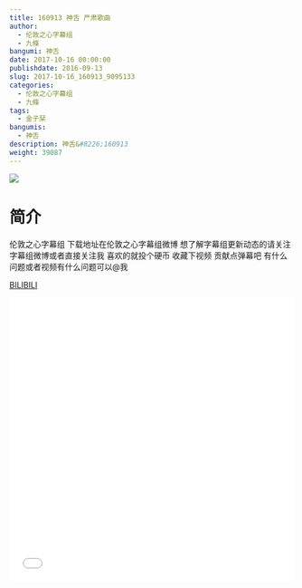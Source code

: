 ```yaml
---
title: 160913 神舌 严肃歌曲
author: 
  - 伦敦之心字幕组
  - 九條
bangumi: 神舌
date: 2017-10-16 00:00:00
publishdate: 2016-09-13
slug: 2017-10-16_160913_9095133
categories: 
  - 伦敦之心字幕组
  - 九條
tags: 
  - 金子栞
bangumis: 
  - 神舌
description: 神舌&#8226;160913
weight: 39087
---
```


![](https://i.imgur.com/UmirYcH.jpg)

# 简介  
伦敦之心字幕组 下载地址在伦敦之心字幕组微博 想了解字幕组更新动态的请关注字幕组微博或者直接关注我 喜欢的就投个硬币 收藏下视频 贡献点弹幕吧
有什么问题或者视频有什么问题可以@我

  [BILIBILI](https://www.bilibili.com/video/av9095133/)


<div class="vcontainer">  <iframe class='video' src="//www.bilibili.com/blackboard/player.html?cid=15025273&aid=9095133" width="100%" height="500" frameborder="0" allowfullscreen="allowfullscreen"></iframe></div>

